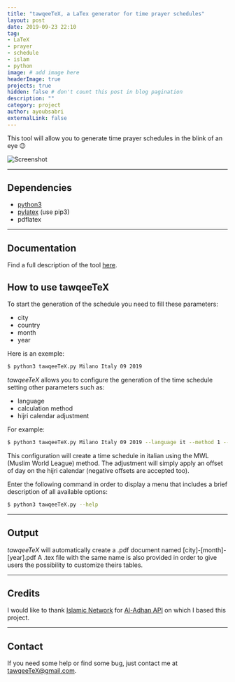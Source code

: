 ```yaml
---
title: "tawqeeTeX, a LaTex generator for time prayer schedules"
layout: post
date: 2019-09-23 22:10
tag:
- LaTeX
- prayer
- schedule
- islam
- python
image: # add image here
headerImage: true
projects: true
hidden: false # don't count this post in blog pagination
description: ""
category: project
author: ayoubsabri
externalLink: false
---
```


This tool will allow you to generate time prayer schedules in the blink of an eye 😉

![Screenshot](https://imgur.com/9w8Tsnw.png)

---

## Dependencies
* [python3](https://www.python.org/downloads/)
* [pylatex](https://pypi.org/project/PyLaTeX/) (use pip3)
* pdflatex

---

## Documentation

Find a full description of the tool [here](https://ayoubsabri.github.io/tawqeetex/).

## How to use tawqeeTeX

To start the generation of the schedule you need to fill these parameters:
* city
* country
* month
* year

Here is an exemple:

```bash
$ python3 tawqeeTeX.py Milano Italy 09 2019
```

_tawqeeTeX_ allows you to configure the generation of the time schedule setting other parameters such as:
* language
* calculation method
* hijri calendar adjustment

For example:

```bash
$ python3 tawqeeTeX.py Milano Italy 09 2019 --language it --method 1 --adj 1
```

This configuration will create a time schedule in italian using the MWL (Muslim World League) method. The adjustment
will simply apply an offset of day on the hijri calendar (negative offsets are accepted too).

Enter the following command in order to display a menu that includes a brief description of all available options:

```bash
$ python3 tawqeeTeX.py --help
```

---

## Output

_tawqeeTeX_ will automatically create a .pdf document named [city]-[month]-[year].pdf
A .tex file with the same name is also provided in order to give users the possibility to customize theirs tables.

---

## Credits

I would like to thank [Islamic Network](https://github.com/islamic-network) for [Al-Adhan API](https://github.com/islamic-network/api.aladhan.com) on which I based this project.

---

## Contact

If you need some help or find some bug, just contact me at <tawqeeTeX@gmail.com>.
